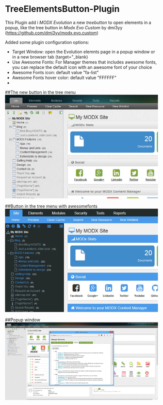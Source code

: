 TreeElementsButton-Plugin
=========================

This Plugin add i *MODX Evolution* a new *treebutton* to open elements in a popup, like the tree button in *Modx Evo Custom* by dmi3yy (https://github.com/dmi3yy/modx.evo.custom)

Added some plugin configuration options:

* Target Window: open the Evolution elemnts page in a popup window or in a new browser tab (target="_blank)
* Use Awesome Fonts: For Manager themes that includes awesome fonts, you can replace the default icon with an awesome font of your choice
* Awesome Fonts icon: default value "fa-list"
* Awesome Fonts hover color: default value "FFFFFF"
* 

##The new button in the tree menu
![treebutton](https://raw.githubusercontent.com/Nicola1971/TreeElementsButton-Plugin/master/button.jpg)

##Button in the tree menu with awesomefonts
![awesome treebutton](https://raw.githubusercontent.com/Nicola1971/TreeElementsButton-Plugin/master/awesome-button.jpg)

##Popup window
![pop window](https://raw.githubusercontent.com/Nicola1971/TreeElementsButton-Plugin/master/popup-screen.jpg)

